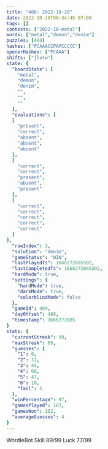 ```yaml
---
title: "488: 2022-10-20"
date: 2022-10-20T06:34:45-07:00
tags: []
contests: ["2022-10-metal"]
words: ["metal","demon","denim"]
puzzles: [488]
hashes: ["PCAAACCPAPCCCCC"]
openerHashes: ["PCAAA"]
shifts: ["jlvrw"]
state: {
  "boardState": [
    "metal",
    "demon",
    "denim",
    "",
    "",
    ""
  ],
  "evaluations": [
  [
    "present",
    "correct",
    "absent",
    "absent",
    "absent"
  ],
  [
    "correct",
    "correct",
    "present",
    "absent",
    "present"
  ],
  [
    "correct",
    "correct",
    "correct",
    "correct",
    "correct"
  ]
],
  "rowIndex": 3,
  "solution": "denim",
  "gameStatus": "WIN",
  "lastPlayedTs": 1666272885502,
  "lastCompletedTs": 1666272885502,
  "hardMode": true,
  "settings": {
    "hardMode": true,
    "darkMode": true,
    "colorblindMode": false
  },
  "gameId": 489,
  "dayOffset": 488,
  "timestamp": 1666272885
}
stats: {
  "currentStreak": 30,
  "maxStreak": 69,
  "guesses": {
    "1": 0,
    "2": 12,
    "3": 45,
    "4": 68,
    "5": 47,
    "6": 10,
    "fail": 5
  },
  "winPercentage": 97,
  "gamesPlayed": 187,
  "gamesWon": 182,
  "averageGuesses": 4
}
---
```

<!-- more -->
WordleBot
Skill 89/99
Luck 77/99
